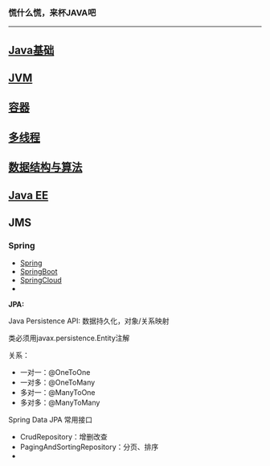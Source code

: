 ### 慌什么慌，来杯JAVA吧

<hr>

## [Java基础](basic.md)

## [JVM](jvm.md)

## [容器](collection.md)

## [多线程](thread.md)

## [数据结构与算法](algorithm.md)

## [Java EE]()

## JMS

### Spring

-   [Spring](Spring.md)
-   [SpringBoot](springboot.md)
-   [SpringCloud]()
-   


**JPA:**

Java Persistence API: 数据持久化，对象/关系映射

类必须用javax.persistence.Entity注解

关系：

-   一对一：@OneToOne
-   一对多：@OneToMany
-   多对一：@ManyToOne
-   多对多：@ManyToMany


Spring Data JPA 常用接口

-   CrudRepository：增删改查
-   PagingAndSortingRepository：分页、排序
-   
